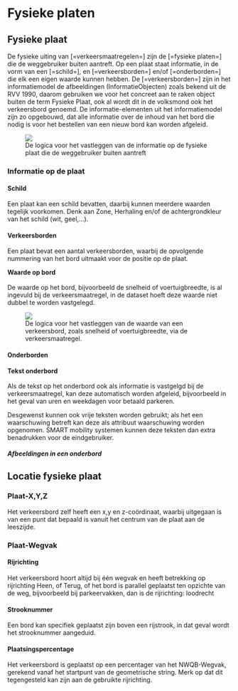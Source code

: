 # Fysieke platen


## Fysieke plaat
De fysieke uiting van [=verkeersmaatregelen=] zijn de [=fysieke platen=] die de weggebruiker buiten aantreft. Op een plaat staat informatie, in de vorm van een [=schild=], en [=verkeersborden=] en/of [=onderborden=] die elk een eigen waarde kunnen hebben. De [=verkeersborden=] zijn in het informatiemodel de afbeeldingen (InformatieObjecten) zoals bekend uit de RVV 1990, daarom gebruiken we voor het concreet aan te raken object buiten de term Fysieke Plaat, ook al wordt dit in de volksmond ook het verkeersbord genoemd.
De informatie-elementen uit het informatiemodel zijn zo opgebouwd, dat alle informatie over de inhoud van het bord die nodig is voor het bestellen van een nieuw bord kan worden afgeleid. 

<figure>
<img src="./hoofdstukken/media/fysiekeplaat.PNG">
<figcaption>De logica voor het vastleggen van de informatie op de fysieke plaat die de weggebruiker buiten aantreft</caption>
</figure>



### Informatie op de plaat


#### Schild
Een plaat kan een schild bevatten, daarbij kunnen meerdere waarden tegelijk voorkomen. Denk aan Zone, Herhaling en/of de achtergrondkleur van het schild (wit, geel,...).

#### Verkeersborden
Een plaat bevat een aantal verkeersborden, waarbij de opvolgende nummering van het bord uitmaakt voor de positie op de plaat. 

**Waarde op bord**<br><br>
De waarde op het bord, bijvoorbeeld de snelheid of voertuigbreedte, is al ingevuld bij de verkeersmaatregel, in de dataset hoeft deze waarde niet dubbel te worden vastgelegd.

<figure>
<img src="./hoofdstukken/media/verkeersmaatregel-fysiekeplaat.PNG">
<figcaption>De logica voor het vastleggen van de waarde van een verkeersbord, zoals snelheid of voertuigbreedte, via de verkeersmaatregel. </caption>
</figure>



#### Onderborden

<div class="issue" data-number="327"></div>

**Tekst onderbord**<br><br>
Als de tekst op het onderbord ook als informatie is vastgelgd bij de verkeersmaatregel, kan deze automatisch worden afgeleid, bijvoorbeeld in het geval van uren en weekdagen voor betaald parkeren.

Desgewenst kunnen ook vrije teksten worden gebruikt; als het een waarschuwing betreft kan deze als attribuut waarschuwing worden opgenomen. SMART mobility systemen kunnen deze teksten dan extra benadrukken voor de eindgebruiker.

##### Afbeeldingen in een onderbord

<div class="issue" data-number="331"></div>




## Locatie fysieke plaat

### Plaat-X,Y,Z
Het verkeersbord zelf heeft een x,y en z-coördinaat, waarbij uitgegaan is van een punt dat bepaald is vanuit het centrum van de plaat aan de leeszijde.



### Plaat-Wegvak

#### Rijrichting
Het verkeersbord hoort altijd bij één wegvak en heeft betrekking op rijrichting Heen, of Terug, of het bord is parallel geplaatst ten opzichte van de weg, bijvoorbeeld bij parkeervakken, dan is de rijrichting: loodrecht

#### Strooknummer
Een bord kan specifiek geplaatst zijn boven een rijstrook, in dat geval wordt het strooknummer aangeduid. 

#### Plaatsingspercentage

Het verkeersbord is geplaatst op een percentager van het NWQB-Wegvak, gerekend vanaf het startpunt van de geometrische string. Merk op dat dit tegengesteld kan zijn aan de gebruikte rijrichting. 



